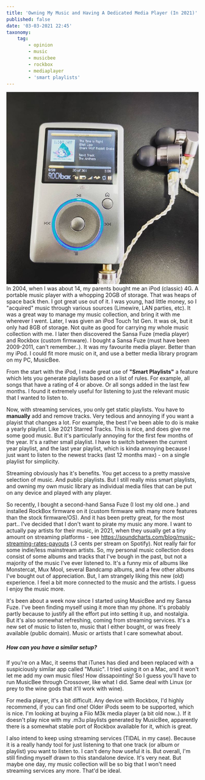 ```yaml
---
title: 'Owning My Music and Having A Dedicated Media Player (In 2021)'
published: false
date: '03-03-2021 22:45'
taxonomy:
    tag:
        - opinion
        - music
        - musicbee
        - rockbox
        - mediaplayer
        - 'smart playlists'
---
```


![](sansafuze-rockbox.png)
In 2004, when I was about 14, my parents bought me an iPod (classic) 4G. A portable music player with a whopping 20GB of storage. That was heaps of space back then.
I got great use out of it. I was young, had little money, so I "acquired" music through various sources (Limewire, LAN parties, etc). It was a great way to manage my music collection, and bring it with me wherever I went.
Later, I was given an iPod Touch 1st Gen. It was ok, but it only had 8GB of storage. Not quite as good for carrying my whole music collection with me.
I later then discovered the Sansa Fuze (media player) and Rockbox (custom firmware). I bought a Sansa Fuze (must have been 2009-2011, can't remember..). It was my favourite media player. Better than my iPod. I could fit more music on it, and use a better media library program on my PC, MusicBee. 

From the start with the iPod, I made great use of **"Smart Playlists"** a feature which lets you generate playlists based on a list of rules. For example, all songs that have a rating of 4 or above. Or all songs added in the last few months. I found it extremely useful for listening to just the relevant music that I wanted to listen to.

Now, with streaming services, you only get static playlists. You have to **manually** add and remove tracks. Very tedious and annoying if you want a playist that changes a lot. For example, the best I've been able to do is make a yearly playlist. Like 2021 Starred Tracks. This is nice, and does give me some good music. But it's particularly annoying for the first few months of the year. It's a rather small playlist. I have to switch between the current year playlist, and the last year playlist, which is kinda annoying because I just want to listen to the newest tracks (last 12 months max) - on a single playlist for simplicity.

Streaming obviously has it's benefits. You get access to a pretty massive selection of music. And public playlists. But I still really miss smart playlists, and owning my own music library as individual media files that can be put on any device and played with any player.

So recently, I bought a second-hand Sansa Fuze (I lost my old one..) and installed RockBox firmware on it (custom firmware with many more features than the stock firmware/OS). And it has been pretty great, for the most part..
I've decided that I don't want to pirate my music any more. I want to actually pay artists for their music, in 2021, when they usually get a tiny amount on streaming platforms - see https://soundcharts.com/blog/music-streaming-rates-payouts (.3 cents per stream on Spotify). Not really fair for some indie/less mainstream artists.
So, my personal music collection does consist of some albums and tracks that I've bough in the past, but not a majority of the music I've ever listened to. It's a funny mix of albums like Monstercat, Mux Mool, several Bandcamp albums, and a few other albums I've bought out of appreciation.
But, I am strangely liking this new (old) experience. I feel a bit more connected to the music and the artists. I guess I enjoy the music more.

It's been about a week now since I started using MusicBee and my Sansa Fuze. I've been finding myself using it more than my phone. It's probably partly because to justify all the effort put into setting it up, and nostalgia. But it's also somewhat refreshing, coming from streaming services. It's a new set of music to listen to, music that I either bought, or was freely available (public domain). Music or artists that I care somewhat about.

##### How can you have a similar setup?
If you're on a Mac, it seems that iTunes has died and been replaced with a suspiciously similar app called "Music". I tried using it on a Mac, and it won't let me add my own music files! How dissapointing! So I guess you'll have to run MusicBee through Crossover, like what I did. Same deal with Linux (or prey to the wine gods that it'll work with wine).

For media player, it's a bit difficult. Any device with Rockbox, I'd highly recommend, if you can find one! Older iPods seem to be supported, which is nice.
I'm looking at buying a Fiio M3k media player (a bit old now..). If it doesn't play nice with my .m3u playlists generated by MusicBee, apparently there is a somewhat stable port of Rockbox available for it, which is great.

I also intend to keep using streaming services (TIDAL in my case). Because it is a really handy tool for just listening to that one track (or album or playlist) you want to listen to. I can't deny how useful it is. But overall, I'm still finding myself drawn to this standalone device. It's very neat. But maybe one day, my music collection will be so big that I won't need streaming services any more. That'd be ideal.

